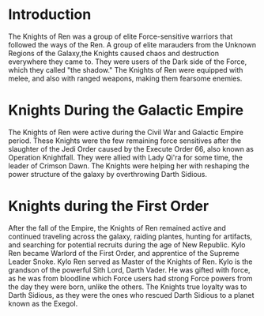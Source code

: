 # Introduction

The Knights of Ren was a group of elite Force-sensitive warriors that followed the ways of the Ren.
A group of elite marauders from the Unknown Regions of the Galaxy,the Knights caused chaos and destruction everywhere they came to.
They were users of the Dark side of the Force, which they called "the shadow." The Knights of Ren were equipped with melee, and also with ranged weapons, making them fearsome enemies.

# Knights During the Galactic Empire

The Knights of Ren were active during the Civil War and Galactic Empire period.
These Knights were the few remaining force sensitives after the slaughter of the Jedi Order caused by the Execute Order 66, also known as Operation Knightfall.
They were allied with Lady Qi'ra for some time, the leader of Crimson Dawn.
The Knights were helping her with reshaping the power structure of the galaxy by overthrowing Darth Sidious.

# Knights during the First Order

After the fall of the Empire, the Knights of Ren remained active and continued traveling across the galaxy, raiding plantes, hunting for artifacts, and searching for potential recruits during the age of New Republic.
Kylo Ren became Warlord of the First Order, and apprentice of the Supreme Leader Snoke.
Kylo Ren served as Master of the Knights of Ren.
Kylo is the grandson of the powerful Sith Lord, Darth Vader.
He was gifted with force, as he was from bloodline which Force users had strong Force powers from the day they were born, unlike the others.
The Knights true loyalty was to Darth Sidious, as they were the ones who rescued Darth Sidious to a planet known as the Exegol.

